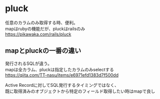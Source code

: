 # pluck
任意のカラムのみ取得する時、便利。  
mapはrubyの機能だが、pluckはrailsのみ  
https://pikawaka.com/rails/pluck

## mapとpluckの一番の違い
発行されるSQLが違う。  
mapは全カラム、pluckは指定したカラムのみselectする  
https://qiita.com/TT-nasu/items/e6971efd1383d7f500dd

Active Recordに対してSQL発行するタイミングではなく、  
既に取得済みのオブジェクトから特定のフィールド取得したい時はmapで良し